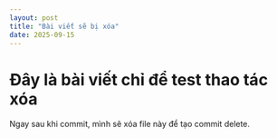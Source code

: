 ```yaml
---
layout: post
title: "Bài viết sẽ bị xóa"
date: 2025-09-15
---
```


# Đây là bài viết chỉ để test thao tác **xóa**
Ngay sau khi commit, mình sẽ xóa file này để tạo commit delete.
